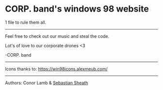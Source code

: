# CORP. band's windows 98 website

1 file to rule them all.

----

Feel free to check out our music and steal the code.

Lot's of love to our corporate drones <3

-CORP. band

----

Icons thanks to: https://win98icons.alexmeub.com/

----

Authors: Conor Lamb & [Sebastian Sheath](https://linktr.ee/SebastianSheath)
